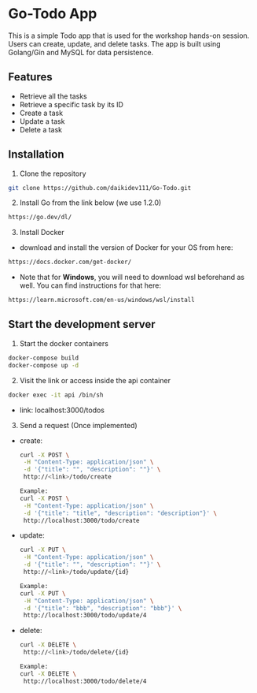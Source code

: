 # Go-Todo App

This is a simple Todo app that is used for the workshop hands-on session.
Users can create, update, and delete tasks.
The app is built using Golang/Gin and MySQL for data persistence.

## Features

- Retrieve all the tasks
- Retrieve a specific task by its ID
- Create a task
- Update a task
- Delete a task

## Installation

1. Clone the repository

```bash
git clone https://github.com/daikidev111/Go-Todo.git
```

2. Install Go from the link below (we use 1.2.0)

```bash
https://go.dev/dl/
```

3. Install Docker

- download and install the version of Docker for your OS from here:

```bash
https://docs.docker.com/get-docker/
```

- Note that for <b>Windows</b>, you will need to download wsl beforehand as well. You can find instructions for that here:

```bash
https://learn.microsoft.com/en-us/windows/wsl/install
```

## Start the development server

1. Start the docker containers
  ```bash
  docker-compose build
  docker-compose up -d
  ```

2. Visit the link or access inside the api container
  ```bash
  docker exec -it api /bin/sh
  ```
  - link: localhost:3000/todos

3. Send a request (Once implemented)

- create:
  ```bash
  curl -X POST \
   -H "Content-Type: application/json" \
   -d '{"title": "", "description": ""}' \
   http://<link>/todo/create

  Example:
  curl -X POST \
   -H "Content-Type: application/json" \
   -d '{"title": "title", "description": "description"}' \
   http://localhost:3000/todo/create
  ```

- update:
  ```bash
  curl -X PUT \
   -H "Content-Type: application/json" \
   -d '{"title": "", "description": ""}' \
   http://<link>/todo/update/{id}

  Example:
  curl -X PUT \
   -H "Content-Type: application/json" \
   -d '{"title": "bbb", "description": "bbb"}' \
   http://localhost:3000/todo/update/4
  ```

- delete:
  ```bash
  curl -X DELETE \
   http://<link>/todo/delete/{id}

  Example:
  curl -X DELETE \
   http://localhost:3000/todo/delete/4
  ```
